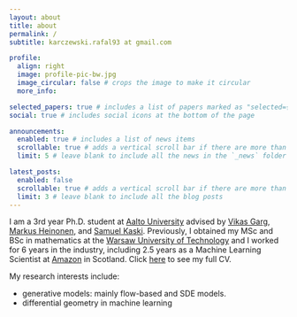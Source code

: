 ```yaml
---
layout: about
title: about
permalink: /
subtitle: karczewski.rafal93 at gmail.com

profile:
  align: right
  image: profile-pic-bw.jpg
  image_circular: false # crops the image to make it circular
  more_info:

selected_papers: true # includes a list of papers marked as "selected={true}"
social: true # includes social icons at the bottom of the page

announcements:
  enabled: true # includes a list of news items
  scrollable: true # adds a vertical scroll bar if there are more than 3 news items
  limit: 5 # leave blank to include all the news in the `_news` folder

latest_posts:
  enabled: false
  scrollable: true # adds a vertical scroll bar if there are more than 3 new posts items
  limit: 3 # leave blank to include all the blog posts
---
```


I am a 3rd year Ph.D. student at [Aalto University](https://www.aalto.fi) advised by <a href="https://www.mit.edu/~vgarg/">Vikas Garg</a>, <a href="https://users.aalto.fi/~heinom10/">Markus Heinonen</a>, and  <a href="https://kaski-lab.com/">Samuel Kaski</a>.
Previously, I obtained my MSc and BSc in mathematics at the [Warsaw University of Technology](https://ww2.mini.pw.edu.pl/) and I worked for 6 years in the industry, including 2.5 years as a Machine Learning Scientist at [Amazon](https://amazon.com) in Scotland.
Click [here](https://rafalkarczewski.github.io/cv/) to see my full CV.

My research interests include:
* generative models: mainly flow-based and SDE models.
* differential geometry in machine learning
